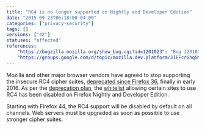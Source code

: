 ```yaml
---
title: "RC4 is no longer supported on Nightly and Developer Edition"
date: "2015-09-23T06:18:00-04:00"
categories: ["privacy-security"]
tags: []
versions: ["42"]
statuses: "affected"
references:
    "https://bugzilla.mozilla.org/show_bug.cgi?id=1201023": "Bug 1201023 - Disable fallback whitelist in Nightly/DevEdition"
    "https://groups.google.com/d/topic/mozilla.dev.platform/JIEFcrGhqSM/discussion": "Intent to ship: RC4 disabled by default in Firefox 44"
---
```

Mozilla and other major browser vendors have agreed to stop supporting the insecure RC4 cipher suites, [deprecated since Firefox 36](https://www.fxsitecompat.com/en-US/docs/2014/rc4-support-has-been-deprecated/), finally in early <time datetime="2016">2016</time>. As per the [deprecation plan](https://groups.google.com/d/topic/mozilla.dev.platform/JIEFcrGhqSM/discussion), the [whitelist](https://dxr.mozilla.org/mozilla-central/source/security/manager/ssl/IntolerantFallbackList.inc) allowing certain sites to use RC4 has been disabled on Firefox Nightly and Developer Edition.

Starting with Firefox 44, the RC4 support will be disabled by default on all channels. Web servers must be upgraded as soon as possible to use stronger cipher suites.

